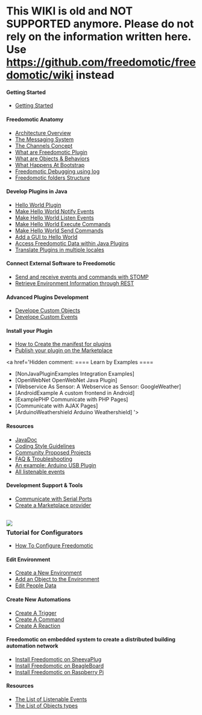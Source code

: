 # This WIKI is old and NOT SUPPORTED anymore. Please do not rely on the information written here. Use https://github.com/freedomotic/freedomotic/wiki instead #

#### Getting Started ####
  * [Getting Started](GettingStarted.md)

#### Freedomotic Anatomy ####
  * [Architecture Overview](ArchitectureOverview.md)
  * [The Messaging System](MessagingSystem.md)
  * [The Channels Concept](Channel.md)
  * [What are Freedomotic Plugin](Plugins.md)
  * [What are Objects & Behaviors](ObjectClasses.md)
  * [What Happens At Bootstrap](Bootstrap.md)
  * [Freedomotic Debugging using log](FreedomLog.md)
  * [Freedomotic folders Structure](JavaPluginsFolderStructure.md)

#### Develop Plugins in Java ####
  * [Hello World Plugin](HelloWorldSensor.md)
  * [Make Hello World Notify Events](Events.md)
  * [Make Hello World Listen Events](HelloWorldListenEvent.md)
  * [Make Hello World Execute Commands](HelloWorldExecute.md)
  * [Make Hello World Send Commands](SendCommandFromPlugin.md)
  * [Add a GUI to Hello World](HelloWorldGui.md)
  * [Access Freedomotic Data within Java Plugins](Data.md)
  * [Translate Plugins in multiple locales](TranslatingPlugins.md)

#### Connect External Software to Freedomotic ####
  * [Send and receive events and commands with STOMP](ExternalClientsMessaging.md)
  * [Retrieve Environment Information through REST](RestAPI.md)

#### Advanced Plugins Development ####
  * [Develope Custom Objects](DevelopObjects.md)
  * [Develope Custom Events](DevelopEvents.md)

#### Install your Plugin ####
  * [How to Create the manifest for plugins](XmlManifest.md)
  * [Publish your plugin on the Marketplace](PostOnMarket.md)

<a href='Hidden comment: 
==== Learn by Examples ====
* [NonJavaPluginExamples Integration Examples]
* [OpenWebNet OpenWebNet Java Plugin]
* [Webservice As Sensor: A Webservice as Sensor: GoogleWeather]
* [AndroidExample A custom frontend in Android]
* [ExamplePHP Communicate with PHP Pages]
* [Communicate with AJAX Pages]
* [ArduinoWeathershield Arduino Weathershield]
'></a>

#### Resources ####
  * [JavaDoc](http://www.freedomotic.com/javadoc/overview-summary.html)
  * [Coding Style Guidelines](CodeStyleGuidelines.md)
  * [Community Proposed Projects](ProposedProjects.md)
  * [FAQ & Troubleshooting](Troubleshooting.md)
  * [An example: Arduino USB Plugin](ArduinoUsbExample.md)
  * [All listenable events](EventsList.md)

#### Development Support & Tools ####
  * [Communicate with Serial Ports](SerialFramework.md)
  * [Create a Marketplace provider](MarketplaceProviders.md)

<br>
<img src='http://freedomotic.googlecode.com/files/configurator.png' align='left'>
<h3>Tutorial for Configurators</h3>
<ul><li><a href='ConfigurationManual.md'>How To Configure Freedomotic</a></li></ul>

<h4>Edit Environment</h4>
<ul><li><a href='Environment.md'>Create a New Environment</a>
</li><li><a href='Object.md'>Add an Object to the Environment</a>
</li><li><a href='People.md'>Edit People Data</a></li></ul>

<h4>Create New Automations</h4>
<ul><li><a href='Trigger.md'>Create A Trigger</a>
</li><li><a href='Command.md'>Create A Command</a>
</li><li><a href='Reaction.md'>Create A Reaction</a></li></ul>

<h4>Freedomotic on embedded system to create a distributed building automation network</h4>
<ul><li><a href='SheevaPlug.md'>Install Freedomotic on SheevaPlug</a>
</li><li><a href='BeagleBoard.md'>Install Freedomotic on BeagleBoard</a>
</li><li><a href='RaspberryPi.md'>Install Freedomotic on Raspberry Pi</a></li></ul>

<h4>Resources</h4>
<ul><li><a href='EventsList.md'>The List of Listenable Events</a>
</li><li><a href='ObjectsList.md'>The List of Objects types</a>